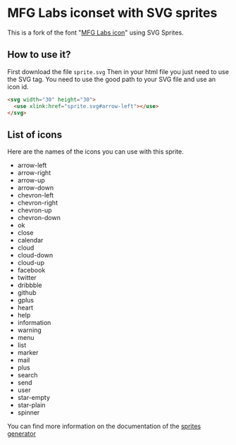 # MFG Labs iconset with SVG sprites
This is a fork of the font "[MFG Labs icon](https://github.com/MfgLabs/mfglabs-iconset)" using SVG Sprites.

## How to use it?
First download the file `sprite.svg`
Then in your html file you just need to use the SVG tag.
You need to use the good path to your SVG file and use an icon id.

```html
<svg width="30" height="30">
  <use xlink:href="sprite.svg#arrow-left"></use>
</svg>
```

## List of icons
Here are the names of the icons you can use with this sprite.

* arrow-left
* arrow-right
* arrow-up
* arrow-down     
* chevron-left   
* chevron-right    
* chevron-up   
* chevron-down   
* ok      
* close     
* calendar    
* cloud    
* cloud-down    
* cloud-up    
* facebook    
* twitter     
* dribbble   
* github    
* gplus     
* heart    
* help      
* information   
* warning   
* menu      
* list    
* marker   
* mail     
* plus    
* search    
* send      
* user     
* star-empty     
* star-plain      
* spinner     

You can find more information on the documentation of the [sprites generator](https://thibaut-b.github.io/SVG-Sprites-bootstrap/)
